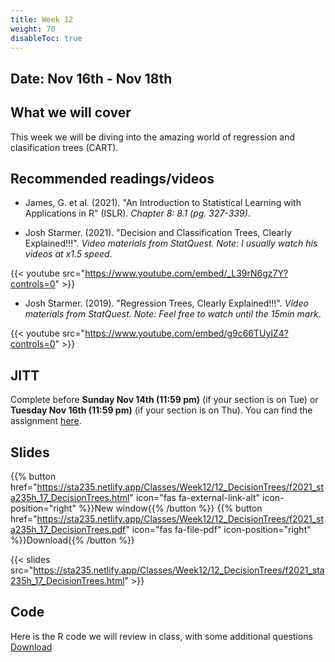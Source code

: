 ```yaml
---
title: Week 12
weight: 70
disableToc: true
---
```


## Date: Nov 16th - Nov 18th

## What we will cover

This week we will be diving into the amazing world of regression and clasification trees (CART). 

## Recommended readings/videos

- James, G. et al. (2021). "An Introduction to Statistical Learning with Applications in R" (ISLR). *Chapter 8: 8.1 (pg. 327-339)*. 

- Josh Starmer. (2021). "Decision and Classification Trees, Clearly Explained!!!". *Video materials from StatQuest. Note: I usually watch his videos at x1.5 speed*.

{{< youtube src="https://www.youtube.com/embed/_L39rN6gz7Y?controls=0" >}}

- Josh Starmer. (2019). "Regression Trees, Clearly Explained!!!". *Video materials from StatQuest. Note: Feel free to watch until the 15min mark*.

{{< youtube src="https://www.youtube.com/embed/g9c66TUylZ4?controls=0" >}}

## JITT

Complete before **Sunday Nov 14th (11:59 pm)** (if your section is on Tue) or **Tuesday Nov 16th (11:59 pm)** (if your section is on Thu). You can find the assignment [here](https://forms.gle/W8PyUSWb8Prt3Zit9).

## Slides

{{% button href="https://sta235.netlify.app/Classes/Week12/12_DecisionTrees/f2021_sta235h_17_DecisionTrees.html" icon="fas fa-external-link-alt" icon-position="right" %}}New window{{% /button %}} {{% button href="https://sta235.netlify.app/Classes/Week12/12_DecisionTrees/f2021_sta235h_17_DecisionTrees.pdf" icon="fas fa-file-pdf" icon-position="right" %}}Download{{% /button %}} 

{{< slides src="https://sta235.netlify.app/Classes/Week12/12_DecisionTrees/f2021_sta235h_17_DecisionTrees.html" >}}

## Code

Here is the R code we will review in class, with some additional questions <a onclick="ga('send', 'event', 'External-Link','click','code17','0','Link');" href="https://raw.githubusercontent.com/maibennett/sta235/main/exampleSite/content/Classes/Week12/12_DecisionTrees/code/f2021_sta235h_16_decision_trees.R" target="_blank" class="btn btn-default">Download<i class="fas fa-code"></i></a>